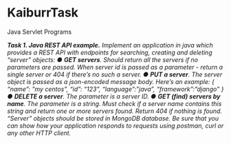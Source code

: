 # KaiburrTask
Java Servlet Programs

*__Task 1. Java REST API example.__
Implement an application in java which provides a REST API with endpoints for searching,
creating and deleting “server” objects:
● __GET servers__. Should return all the servers if no parameters are passed. When server id
is passed as a parameter - return a single server or 404 if there’s no such a server.
● __PUT a server__. The server object is passed as a json-encoded message body. Here’s an
example:
{
“name”: ”my centos”,
“id”: “123”,
“language”:”java”,
“framework”:”django”
}
● __DELETE a server__. The parameter is a server ID.
● __GET (find) servers by name__. The parameter is a string. Must check if a server name
contains this string and return one or more servers found. Return 404 if nothing is found.
“Server” objects should be stored in MongoDB database.
Be sure that you can show how your application responds to requests using postman, curl or
any other HTTP client.*

